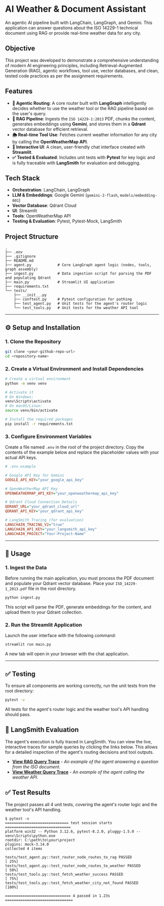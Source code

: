 # AI Weather & Document Assistant

An agentic AI pipeline built with LangChain, LangGraph, and Gemini. This application can answer questions about the ISO 14229-1 technical document using RAG or provide real-time weather data for any city.



## Objective

This project was developed to demonstrate a comprehensive understanding of modern AI engineering principles, including Retrieval-Augmented Generation (RAG), agentic workflows, tool use, vector databases, and clean, tested code practices as per the assignment requirements.

## Features

-   **🧠 Agentic Routing**: A core router built with **LangGraph** intelligently decides whether to use the weather tool or the RAG pipeline based on the user's query.
-   **📄 RAG Pipeline**: Ingests the `ISO 14229-1:2013` PDF, chunks the content, generates embeddings using **Gemini**, and stores them in a **Qdrant** vector database for efficient retrieval.
-   **🌦️ Real-time Tool Use**: Fetches current weather information for any city by calling the **OpenWeatherMap API**.
-   **💬 Interactive UI**: A clean, user-friendly chat interface created with **Streamlit**.
-   **✅ Tested & Evaluated**: Includes unit tests with **Pytest** for key logic and is fully traceable with **LangSmith** for evaluation and debugging.

## Tech Stack

-   **Orchestration**: LangChain, LangGraph
-   **LLM & Embeddings**: Google Gemini (`gemini-2-flash`, `models/embedding-001`)
-   **Vector Database**: Qdrant Cloud
-   **UI**: Streamlit
-   **Tools**: OpenWeatherMap API
-   **Testing & Evaluation**: Pytest, Pytest-Mock, LangSmith

## Project Structure

```
.
├── .env
├── .gitignore
├── README.md
├── agent.py            # Core LangGraph agent logic (nodes, tools, graph assembly)
├── ingest.py           # Data ingestion script for parsing the PDF and populating Qdrant
├── main.py             # Streamlit UI application
├── requirements.txt
└── tests/
    ├── __init__.py
    ├── conftest.py     # Pytest configuration for pathing
    ├── test_agent.py   # Unit tests for the agent's router logic
    └── test_tools.py   # Unit tests for the weather API tool
```

---

## ⚙️ Setup and Installation

### 1. Clone the Repository

```bash
git clone <your-github-repo-url>
cd <repository-name>
```

### 2. Create a Virtual Environment and Install Dependencies

```bash
# Create a virtual environment
python -m venv venv

# Activate it
# On Windows:
venv\Scripts\activate
# On macOS/Linux:
source venv/bin/activate

# Install the required packages
pip install -r requirements.txt
```

### 3. Configure Environment Variables

Create a file named `.env` in the root of the project directory. Copy the contents of the example below and replace the placeholder values with your actual API keys.

```ini
# .env.example

# Google API Key for Gemini
GOOGLE_API_KEY="your_google_api_key"

# OpenWeatherMap API Key
OPENWEATHERMAP_API_KEY="your_openweathermap_api_key"

# Qdrant Cloud Connection Details
QDRANT_URL="your_qdrant_cloud_url"
QDRANT_API_KEY="your_qdrant_api_key"

# LangSmith Tracing (for evaluation)
LANGCHAIN_TRACING_V2="true"
LANGCHAIN_API_KEY="your_langsmith_api_key"
LANGCHAIN_PROJECT="Your-Project-Name"
```

---

## 🚀 Usage

### 1. Ingest the Data

Before running the main application, you must process the PDF document and populate your Qdrant vector database. Place your `ISO_14229-1_2013.pdf` file in the root directory.

```bash
python ingest.py
```
This script will parse the PDF, generate embeddings for the content, and upload them to your Qdrant collection.

### 2. Run the Streamlit Application

Launch the user interface with the following command:

```bash
streamlit run main.py
```
A new tab will open in your browser with the chat application.

---

## ✅ Testing

To ensure all components are working correctly, run the unit tests from the root directory:

```bash
pytest -v
```
All tests for the agent's router logic and the weather tool's API handling should pass.


## 🔎 LangSmith Evaluation

The agent's execution is fully traced in LangSmith. You can view the live, interactive traces for sample queries by clicking the links below. This allows for a detailed inspection of the agent's routing decisions and tool outputs.

-   **[View RAG Query Trace](https://smith.langchain.com/public/ac0cfa8c-6519-49e0-884f-30434fed47de/r)** - *An example of the agent answering a question from the ISO document.*
-   **[View Weather Query Trace](https://smith.langchain.com/public/e906910d-6a79-4422-ba43-1e1faf06b56d/r)** - *An example of the agent calling the weather API.*

## ✅ Test Results

The project passes all 4 unit tests, covering the agent's router logic and the weather tool's API handling.

```
$ pytest -v
============================= test session starts ==============================
platform win32 -- Python 3.12.6, pytest-8.2.0, pluggy-1.5.0 -- venv\Scripts\python.exe
rootdir: C:\path\to\your\project
plugins: mock-3.14.0
collected 4 items

tests/test_agent.py::test_router_node_routes_to_rag PASSED             [ 25%]
tests/test_agent.py::test_router_node_routes_to_weather PASSED        [ 50%]
tests/test_tools.py::test_fetch_weather_success PASSED                [ 75%]
tests/test_tools.py::test_fetch_weather_city_not_found PASSED         [100%]

============================== 4 passed in 1.23s ===============================
```

